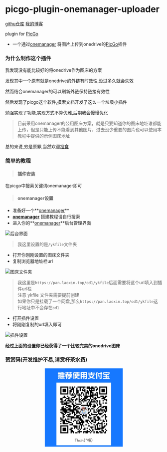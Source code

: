# picgo-plugin-onemanager-uploader

[githu仓库](https://github.com/laoxinH/picgo-plugin-onemanager/)
[我的博客](https://laoxin.top)

plugin for [PicGo](https://github.com/Molunerfinn/PicGo)

- 一个通过[onemanager](https://github.com/qkqpttgf/OneManager-php) 将图片上传到onedrive的[PicGo](https://github.com/Molunerfinn/PicGo)插件

### 为什么制作这个插件

我发现没有能比较好的将onedrive作为图床的方案

发现其中一个原有就是onedrive的外链有时效性,没过多久就会失效

然而结合onemanager的可以刷新外链保持链接有效性

然后发现了picgo这个软件,摸索文档开发了这么一个垃圾小插件

勉强实现了功能,实现方式不算优雅,后期我会慢慢优化

> 目前采用onemanager的公用图床方案，就是只要知道你的图床地址谁都能上传，但是只能上传不能看到其他图片，过去没少重要的图片也可以使用本教程中提供的示例图床地址

总的来说,穷是原罪,当然欢迎[投食](#赞赏码开发维护不易请赏杯茶水费)
### 简单的教程

> #### 插件安装

在picgo中搜索关键词onemanager即可

> #### onemanager设置

- 准备好一个**[onemanager](https://github.com/qkqpttgf/OneManager-php)** 
- **[onemanager](https://github.com/qkqpttgf/OneManager-php)** 搭建教程请自行搜索
- 进入你的**[onemanager](https://github.com/qkqpttgf/OneManager-php)**后台管理界面

![后台界面](https://pan.laoxin.top/od1/ykfile/3f60a3e0db1fb0016b52c065a9099bb0.png)

> 我这里设置的是`/ykfile`文件夹

- 打开你刚刚设置的图床文件夹
- 复制浏览器地址栏url

![图床文件夹](https://pan.laoxin.top/od1/ykfile/ce1dcc30ee6091e4668613f76b2a46c4.png)

> 我这里是`https://pan.laoxin.top/od1/ykfile`后面需要将这个url填入到插件url栏<br>
> 注意 ykfile 文件夹需要提前创建<br>
> 如果你只是挂载了一个网盘,那么`https://pan.laoxin.top/od1/ykfile`这行地址中不会存在`od1`

- 打开插件设置
- 将刚刚复制的url填入即可

![插件设置](https://pan.laoxin.top/od1/ykfile/ccf7a5bf68f2e8567d6afc7a0633c033.png)

**经过上面的设置你已经获得了一个比较完美的onedrive图床**

### 赞赏码(开发维护不易,请赏杯茶水费)
<div align=center><img width="250" height="250" src="https://github.com/laoxinH/MyScript/blob/main/alpay.jpg"/></div>

